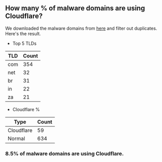 ## How many % of malware domains are using Cloudflare?


We downloaded the malware domains from [here](https://urlhaus.abuse.ch) and filter out duplicates.
Here's the result.


[//]: # (start replacement)


- Top 5 TLDs

| TLD | Count |
| --- | --- |
| com | 354 |
| net | 32 |
| br | 31 |
| in | 22 |
| za | 21 |


- Cloudflare %

| Type | Count |
| --- | --- |
| Cloudflare | 59 |
| Normal | 634 |


### 8.5% of malware domains are using Cloudflare.